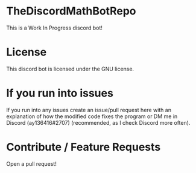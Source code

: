 # TheDiscordMathBotRepo

This is a Work In Progress discord bot! 


# License

This discord bot is licensed under the GNU license.

# If you run into issues
If you run into any issues create an issue/pull request here with an explanation of how the modified code fixes the program
or DM me in Discord (ay136416#2707) (recommended, as I check Discord more often). 

# Contribute / Feature Requests

Open a pull request!
